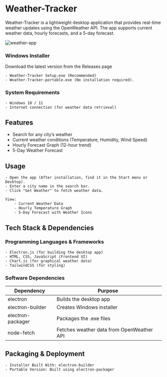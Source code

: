 # Weather-Tracker

Weather-Tracker is a lightweight desktop application that provides real-time weather updates using the OpenWeather API. The app supports current weather data, hourly forecasts, and a 5-day forecast.

![weather-app](https://github.com/user-attachments/assets/3764c02e-53c4-4abd-b359-36a7022c8b8c)

### Windows Installer

Download the latest version from the Releases page

    - Weather-Tracker Setup.exe (Recommended)
    - Weather-Tracker-portable.exe (No installation required).

### System Requirements

    - Windows 10 / 11
    - Internet connection (for weather data retrieval)

## Features

- Search for any city’s weather  
- Current weather conditions (Temperature, Humidity, Wind Speed)  
- Hourly Forecast Graph (12-hour trend)  
- 5-Day Weather Forecast

## Usage

    - Open the app (After installation, find it in the Start menu or Desktop).
    - Enter a city name in the search bar.
    - Click "Get Weather" to fetch weather data.
    
    View:
        - Current Weather Data
        - Hourly Temperature Graph
        - 5-Day Forecast with Weather Icons

## Tech Stack & Dependencies

### Programming Languages & Frameworks

    - Electron.js (for building the desktop app)
    - HTML, CSS, JavaScript (Frontend UI)
    - Chart.js (for graphical weather data)
    - TailwindCSS (for styling)

### Software Dependencies

Dependency        | Purpose  
-----------------|---------------------------------------------  
electron         | Builds the desktop app  
electron-builder | Creates Windows installer  
electron-packager| Packages the .exe files  
node-fetch       | Fetches weather data from OpenWeather API  

## Packaging & Deployment

    - Installer Built With: electron-builder
    - Portable Version: Built using electron-packager
    
